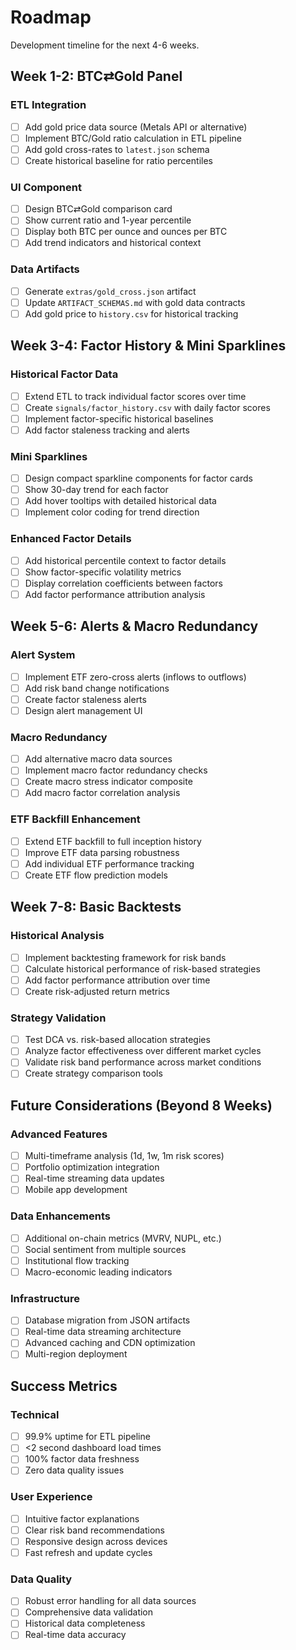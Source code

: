 # Roadmap

Development timeline for the next 4-6 weeks.

## Week 1-2: BTC⇄Gold Panel

### ETL Integration
- [ ] Add gold price data source (Metals API or alternative)
- [ ] Implement BTC/Gold ratio calculation in ETL pipeline
- [ ] Add gold cross-rates to `latest.json` schema
- [ ] Create historical baseline for ratio percentiles

### UI Component
- [ ] Design BTC⇄Gold comparison card
- [ ] Show current ratio and 1-year percentile
- [ ] Display both BTC per ounce and ounces per BTC
- [ ] Add trend indicators and historical context

### Data Artifacts
- [ ] Generate `extras/gold_cross.json` artifact
- [ ] Update `ARTIFACT_SCHEMAS.md` with gold data contracts
- [ ] Add gold price to `history.csv` for historical tracking

## Week 3-4: Factor History & Mini Sparklines

### Historical Factor Data
- [ ] Extend ETL to track individual factor scores over time
- [ ] Create `signals/factor_history.csv` with daily factor scores
- [ ] Implement factor-specific historical baselines
- [ ] Add factor staleness tracking and alerts

### Mini Sparklines
- [ ] Design compact sparkline components for factor cards
- [ ] Show 30-day trend for each factor
- [ ] Add hover tooltips with detailed historical data
- [ ] Implement color coding for trend direction

### Enhanced Factor Details
- [ ] Add historical percentile context to factor details
- [ ] Show factor-specific volatility metrics
- [ ] Display correlation coefficients between factors
- [ ] Add factor performance attribution analysis

## Week 5-6: Alerts & Macro Redundancy

### Alert System
- [ ] Implement ETF zero-cross alerts (inflows to outflows)
- [ ] Add risk band change notifications
- [ ] Create factor staleness alerts
- [ ] Design alert management UI

### Macro Redundancy
- [ ] Add alternative macro data sources
- [ ] Implement macro factor redundancy checks
- [ ] Create macro stress indicator composite
- [ ] Add macro factor correlation analysis

### ETF Backfill Enhancement
- [ ] Extend ETF backfill to full inception history
- [ ] Improve ETF data parsing robustness
- [ ] Add individual ETF performance tracking
- [ ] Create ETF flow prediction models

## Week 7-8: Basic Backtests

### Historical Analysis
- [ ] Implement backtesting framework for risk bands
- [ ] Calculate historical performance of risk-based strategies
- [ ] Add factor performance attribution over time
- [ ] Create risk-adjusted return metrics

### Strategy Validation
- [ ] Test DCA vs. risk-based allocation strategies
- [ ] Analyze factor effectiveness over different market cycles
- [ ] Validate risk band performance across market conditions
- [ ] Create strategy comparison tools

## Future Considerations (Beyond 8 Weeks)

### Advanced Features
- [ ] Multi-timeframe analysis (1d, 1w, 1m risk scores)
- [ ] Portfolio optimization integration
- [ ] Real-time streaming data updates
- [ ] Mobile app development

### Data Enhancements
- [ ] Additional on-chain metrics (MVRV, NUPL, etc.)
- [ ] Social sentiment from multiple sources
- [ ] Institutional flow tracking
- [ ] Macro-economic leading indicators

### Infrastructure
- [ ] Database migration from JSON artifacts
- [ ] Real-time data streaming architecture
- [ ] Advanced caching and CDN optimization
- [ ] Multi-region deployment

## Success Metrics

### Technical
- [ ] 99.9% uptime for ETL pipeline
- [ ] <2 second dashboard load times
- [ ] 100% factor data freshness
- [ ] Zero data quality issues

### User Experience
- [ ] Intuitive factor explanations
- [ ] Clear risk band recommendations
- [ ] Responsive design across devices
- [ ] Fast refresh and update cycles

### Data Quality
- [ ] Robust error handling for all data sources
- [ ] Comprehensive data validation
- [ ] Historical data completeness
- [ ] Real-time data accuracy
